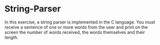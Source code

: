 # String-Parser

In this exercise, a string parser is implemented in the C language. You must receive a sentence of one or more words from the user and print on the screen the number of words received, the words themselves and their length.
